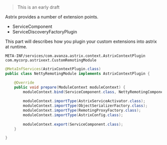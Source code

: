 > This is an early draft

Astrix provides a number of extension points.

* ServiceComponent
* ServiceDiscoveryFactoryPlugin

This part will describes how you plugin your custom extensions into astrix at runtime.



```
META-INF/services/com.avanza.astrix.context.AstrixContextPlugin
com.mycorp.astrixext.CustomRemotingModule
```


```java
@MetaInfServices(AstrixContextPlugin.class)
public class NettyRemotingModule implements AstrixContextPlugin {

	@Override
	public void prepare(ModuleContext moduleContext) {
		moduleContext.bind(ServiceComponent.class, NettyRemotingComponent.class);
		
		moduleContext.importType(AstrixServiceActivator.class);
		moduleContext.importType(ObjectSerializerFactory.class);
		moduleContext.importType(RemotingProxyFactory.class);
		moduleContext.importType(AstrixConfig.class);
		
		moduleContext.export(ServiceComponent.class);
	}

}
```
